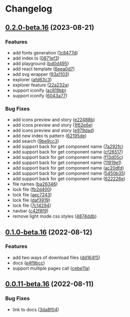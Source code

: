 # Changelog

## [0.2.0-beta.16](https://github.com/figus-cli/figus/compare/v0.1.0-beta.16...v0.2.0-beta.16) (2023-08-21)


### Features

* add fonts generation ([1c8477d](https://github.com/figus-cli/figus/commit/1c8477d2b21233773233891ea2fbe75e2adb5c0d))
* add index.ts ([0871ef3](https://github.com/figus-cli/figus/commit/0871ef34a9f7023f3d071db4dd144ae05a2262dd))
* add playground ([bd0d495](https://github.com/figus-cli/figus/commit/bd0d495ac148c1d85dc8a36a0b93b58433f6dcb0))
* add react template ([6eea0d7](https://github.com/figus-cli/figus/commit/6eea0d7d6ae8f17f1d5022a149b8110dc6f0fb87))
* add svg wrapper ([93a1103](https://github.com/figus-cli/figus/commit/93a1103c0b890ce7078e253cec3b0958091d6650))
* explorer ([afd63c3](https://github.com/figus-cli/figus/commit/afd63c3bc7d3210ee968e36a6c7c95a5c1d81769))
* explorer feature ([22a232a](https://github.com/figus-cli/figus/commit/22a232a774408cd5d2c57a5c673a34ceb7011718))
* support iconify ([ac819bb](https://github.com/figus-cli/figus/commit/ac819bbc7753e5fab64ec5857ce98a0876baeeb1))
* support iconify ([6043a77](https://github.com/figus-cli/figus/commit/6043a77c174c1764cacbf633da0cf5a8cb46dac8))


### Bug Fixes

* add icons preview and story ([e22488b](https://github.com/figus-cli/figus/commit/e22488bf8b02967d0c62b4205f487d81c5577009))
* add icons preview and story ([1f62e6e](https://github.com/figus-cli/figus/commit/1f62e6e64311330dfc5bdd4952977db70636660d))
* add icons preview and story ([e979dad](https://github.com/figus-cli/figus/commit/e979daddfb1aaa6d3adc69ead7536bf83c2c126c))
* add new index ts pattern ([62195de](https://github.com/figus-cli/figus/commit/62195de00ef756c9c522f51f42ee4960ed38bd06))
* add search ([9be9cc3](https://github.com/figus-cli/figus/commit/9be9cc3fd97c852684d2b57ae9228f5056b4cd48))
* add support back for get component name ([7a292fc](https://github.com/figus-cli/figus/commit/7a292fc960aacb0084ce311bf42c376763dfc309))
* add support back for get component name ([cf26517](https://github.com/figus-cli/figus/commit/cf2651712335f11b1a27378ae45958bf7c1e09cc))
* add support back for get component name ([f13d05c](https://github.com/figus-cli/figus/commit/f13d05cfbfa5881284dcc18fc489755e9353d946))
* add support back for get component name ([11919e1](https://github.com/figus-cli/figus/commit/11919e11533ef78d3d476de4eb551b81b0e60ec7))
* add support back for get component name ([ac20dfd](https://github.com/figus-cli/figus/commit/ac20dfd6af5bbf8572673d02c5ceeab8cb3f6963))
* add support back for get component name ([5450b35](https://github.com/figus-cli/figus/commit/5450b355faab27271e29537816c6667b9e5efcdd))
* add support back for get component name ([622226e](https://github.com/figus-cli/figus/commit/622226ee6bc2075452165dffc47cd824fdf33e2b))
* file names ([ba26346](https://github.com/figus-cli/figus/commit/ba263465e7a4ed0f80fd1b92206ae9ebaabb0cc4))
* lock file ([fb2d400](https://github.com/figus-cli/figus/commit/fb2d400082efaee07536dd92572a19a7537dfbea))
* lock file ([aec7243](https://github.com/figus-cli/figus/commit/aec7243d2271e119097abee7843d5de5e8bf2e0c))
* lock file ([daf3919](https://github.com/figus-cli/figus/commit/daf39193be36f6c81f0ddf89abf812429a4df585))
* lock file ([7c14294](https://github.com/figus-cli/figus/commit/7c1429408e30760a864a6fc35dac6beb9ea0e4a1))
* navbar ([c42f8f9](https://github.com/figus-cli/figus/commit/c42f8f94ef31d05823a6cc32181d548b15e5b787))
* remove light mode css styles ([4874ddb](https://github.com/figus-cli/figus/commit/4874ddb539041b9286efdace39ce9f94014662b2))

## [0.1.0-beta.16](https://github.com/figus-cli/figus/compare/v0.0.11-beta.16...v0.1.0-beta.16) (2022-08-12)


### Features

* add two ways of download files ([dd164f5](https://github.com/figus-cli/figus/commit/dd164f58c995516b3644962db0a317ee51486ac8))
* docs ([e4f9bcc](https://github.com/figus-cli/figus/commit/e4f9bcc1802257c017ae6c6981dab73bda87e93f))
* support multiple pages call ([cebe11a](https://github.com/figus-cli/figus/commit/cebe11a2bd616ae08ac6e4728cc3d097850caa00))

## [0.0.11-beta.16](https://github.com/figus-cli/figus/compare/v0.0.10-beta.16...v0.0.11-beta.16) (2022-08-11)


### Bug Fixes

* link to docs ([3da8f04](https://github.com/figus-cli/figus/commit/3da8f0494605780e426d3a3055878213bd9ffdc6))
